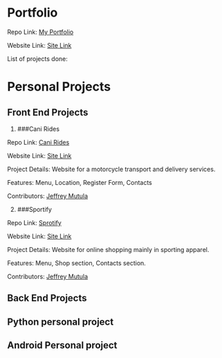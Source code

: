 # Portfolio
  
  Repo Link: [My Portfolio](https://github.com/jrmutula/My-Portfolio)
  
  Website Link: [Site Link](http://kjmportfolio.bitballoon.com/)
  
  List of projects done:
  
# Personal Projects

## **Front End Projects**

1. ###Cani Rides
  
  Repo Link: [Cani Rides](https://github.com/jrmutula/Cani-Rides)

  Website Link: [Site Link](http://canirides.bitballoon.com/)
  
  Project Details: Website for a motorcycle transport and delivery services.  
  
  Features: Menu, Location, Register Form, Contacts

  Contributors: [Jeffrey Mutula](https://github.com/jrmutula/)
  
2. ###Sportify
  
  Repo Link: [Sprotify](https://github.com/jrmutula/Sportify)

  Website Link: [Site Link](http://sportify.bitballoon.com/)
  
  Project Details: Website for online shopping mainly in sporting apparel.  
  
  Features: Menu, Shop section, Contacts section.

  Contributors: [Jeffrey Mutula](https://github.com/jrmutula/)
  
 
## **Back End Projects** 
 
 ## **Python personal project**


 ## **Android Personal project**

